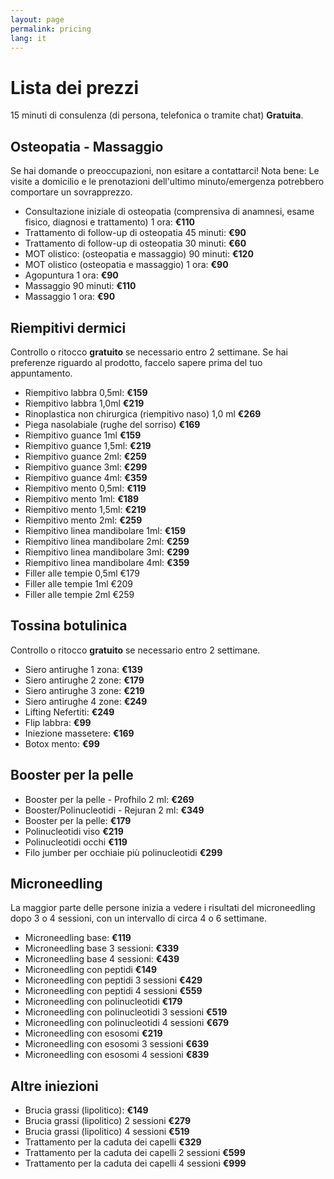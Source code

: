 ```yaml
---
layout: page
permalink: pricing
lang: it
---
```

# Lista dei prezzi
15 minuti di consulenza (di persona, telefonica o tramite chat) **Gratuita**.

## Osteopatia - Massaggio
Se hai domande o preoccupazioni, non esitare a contattarci! Nota bene: Le visite a domicilio e le prenotazioni dell'ultimo minuto/emergenza potrebbero comportare un sovrapprezzo.
- Consultazione iniziale di osteopatia (comprensiva di anamnesi, esame fisico, diagnosi e trattamento) 1 ora: **€110**
- Trattamento di follow-up di osteopatia 45 minuti: **€90**
- Trattamento di follow-up di osteopatia 30 minuti: **€60**
- MOT olistico: (osteopatia e massaggio) 90 minuti: **€120**
- MOT olistico (osteopatia e massaggio) 1 ora: **€90**
- Agopuntura 1 ora: **€90**
- Massaggio 90 minuti: **€110**
- Massaggio 1 ora: **€90**

## Riempitivi dermici
Controllo o ritocco **gratuito** se necessario entro 2 settimane. Se hai preferenze riguardo al prodotto, faccelo sapere prima del tuo appuntamento.


- Riempitivo labbra 0,5ml: **€159**
- Riempitivo labbra 1,0ml **€219**
- Rinoplastica non chirurgica (riempitivo naso) 1,0 ml **€269**
- Piega nasolabiale (rughe del sorriso) **€169**
- Riempitivo guance 1ml **€159**
- Riempitivo guance 1,5ml: **€219**
- Riempitivo guance 2ml: **€259**
- Riempitivo guance 3ml: **€299**
- Riempitivo guance 4ml: **€359**
- Riempitivo mento 0,5ml: **€119**
- Riempitivo mento 1ml: **€189**
- Riempitivo mento 1,5ml: **€219**
- Riempitivo mento 2ml: **€259**
- Riempitivo linea mandibolare 1ml: **€159**
- Riempitivo linea mandibolare 2ml: **€259**
- Riempitivo linea mandibolare 3ml: **€299**
- Riempitivo linea mandibolare 4ml: **€359**
- Filler alle tempie 0,5ml €179
- Filler alle tempie 1ml €209
- Filler alle tempie 2ml €259

## Tossina botulinica
Controllo o ritocco **gratuito** se necessario entro 2 settimane.
- Siero antirughe 1 zona: **€139**
- Siero antirughe 2 zone: **€179**
- Siero antirughe 3 zone: **€219**
- Siero antirughe 4 zone: **€249**
- Lifting Nefertiti: **€249**
- Flip labbra: **€99**
- Iniezione massetere: **€169**
- Botox mento: **€99**

## Booster per la pelle
- Booster per la pelle - Profhilo 2 ml: **€269**
- Booster/Polinucleotidi - Rejuran 2 ml: **€349**
- Booster per la pelle: **€179**
- Polinucleotidi viso **€219**
- Polinucleotidi occhi **€119**
- Filo jumber per occhiaie più polinucleotidi **€299**

## Microneedling
La maggior parte delle persone inizia a vedere i risultati del microneedling dopo 3 o 4 sessioni, con un intervallo di circa 4 o 6 settimane.
- Microneedling base: **€119**
- Microneedling base 3 sessioni: **€339**
- Microneedling base 4 sessioni: **€439**
- Microneedling con peptidi **€149**
- Microneedling con peptidi 3 sessioni **€429**
- Microneedling con peptidi 4 sessioni **€559**
- Microneedling con polinucleotidi **€179**
- Microneedling con polinucleotidi 3 sessioni **€519**
- Microneedling con polinucleotidi 4 sessioni **€679**
- Microneedling con esosomi **€219**
- Microneedling con esosomi 3 sessioni **€639**
- Microneedling con esosomi 4 sessioni **€839**

## Altre iniezioni
- Brucia grassi (lipolitico): **€149**
- Brucia grassi (lipolitico) 2 sessioni **€279**
- Brucia grassi (lipolitico) 4 sessioni **€519**
- Trattamento per la caduta dei capelli **€329**
- Trattamento per la caduta dei capelli 2 sessioni **€599**
- Trattamento per la caduta dei capelli 4 sessioni **€999**
